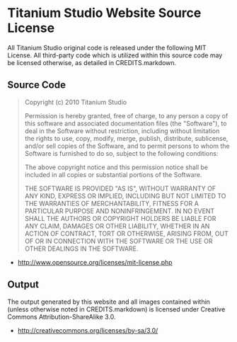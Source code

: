 Titanium Studio Website Source License
======================================

All Titanium Studio original code is released under the following MIT License. 
All third-party code which is utilized within this source code may be licensed 
otherwise, as detailed in CREDITS.markdown.

Source Code
-----------
> Copyright (c) 2010 Titanium Studio
>
> Permission is hereby granted, free of charge, to any person
> a copy of this software and associated documentation
> files (the "Software"), to deal in the Software without
> restriction, including without limitation the rights to use,
> copy, modify, merge, publish, distribute, sublicense, and/or sell
> copies of the Software, and to permit persons to whom the
> Software is furnished to do so, subject to the following
> conditions:
>
> The above copyright notice and this permission notice shall be
> included in all copies or substantial portions of the Software.
>
> THE SOFTWARE IS PROVIDED "AS IS", WITHOUT WARRANTY OF ANY KIND,
> EXPRESS OR IMPLIED, INCLUDING BUT NOT LIMITED TO THE WARRANTIES
> OF MERCHANTABILITY, FITNESS FOR A PARTICULAR PURPOSE AND
> NONINFRINGEMENT. IN NO EVENT SHALL THE AUTHORS OR COPYRIGHT
> HOLDERS BE LIABLE FOR ANY CLAIM, DAMAGES OR OTHER LIABILITY,
> WHETHER IN AN ACTION OF CONTRACT, TORT OR OTHERWISE, ARISING
> FROM, OUT OF OR IN CONNECTION WITH THE SOFTWARE OR THE USE OR
> OTHER DEALINGS IN THE SOFTWARE.

- <http://www.opensource.org/licenses/mit-license.php>

Output
------
The output generated by this website and all images contained within (unless
otherwise noted in CREDITS.markdown) is licensed under Creative Commons
Attribution-ShareAlike 3.0.

- <http://creativecommons.org/licenses/by-sa/3.0/>